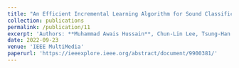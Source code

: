 ```yaml
---
title: "An Efficient Incremental Learning Algorithm for Sound Classification"
collection: publications
permalink: /publication/11
excerpt: 'Authors: **Muhammad Awais Hussain**, Chun-Lin Lee, Tsung-Han Tsai'
date: 2022-09-23
venue: 'IEEE MultiMedia'
paperurl: 'https://ieeexplore.ieee.org/abstract/document/9900381/'
---
```

